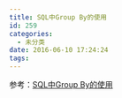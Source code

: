 ```yaml
---
title: SQL中Group By的使用
id: 259
categories:
  - 未分类
date: 2016-06-10 17:24:24
tags:
---
```


参考：[SQL中Group By的使用](http://www.cnblogs.com/rainman/archive/2013/05/01/3053703.html)